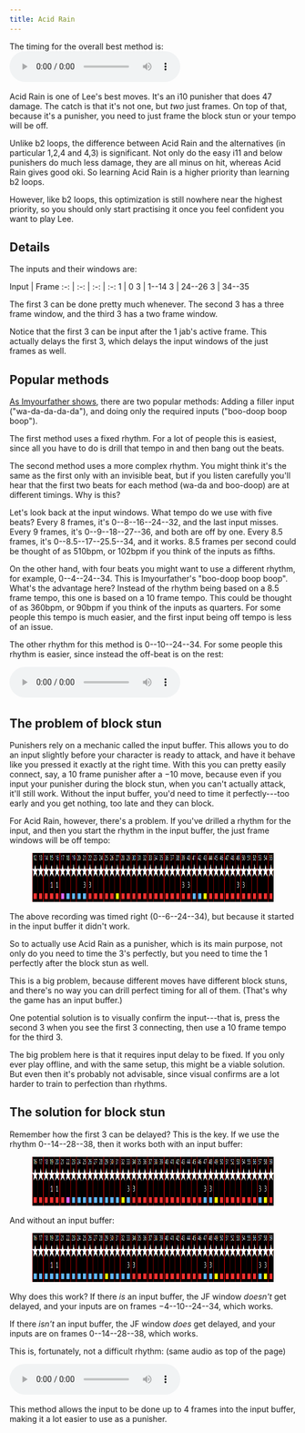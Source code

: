 ```yaml
---
title: Acid Rain
---
```


The timing for the overall best method is:
<audio controls loop src="/assets/sounds/acid-delay.mp3">
  Your browser does not support the audio element.
</audio>

Acid Rain is one of Lee's best moves. It's an i10 punisher that does 47
damage. The catch is that it's not one, but *two* just frames. On top of that,
because it's a punisher, you need to just frame the block stun or your tempo
will be off.

Unlike b2 loops, the difference between Acid Rain and the alternatives (in
particular 1,2,4 and 4,3) is significant. Not only do the easy i11 and below
punishers do much less damage, they are all minus on hit, whereas Acid
Rain gives good oki. So learning Acid Rain is a higher priority than learning
b2 loops.

However, like b2 loops, this optimization is still nowhere near the highest
priority, so you should only start practising it once you feel confident you
want to play Lee.

## Details

The inputs and their windows are:

Input | Frame
:-: | :-: | :-: | :-:
1 | 0
3 | 1--14
3 | 24--26
3 | 34--35

The first 3 can be done pretty much whenever. The second 3 has a three frame
window, and the third 3 has a two frame window.

Notice that the first 3 can be input after the 1 jab's active frame. This
actually delays the first 3, which delays the input windows of the just frames
as well.

## Popular methods

[As Imyourfather shows](https://www.youtube.com/watch?v=dd9gHRheRvQ), there
are two popular methods: Adding a filler input ("wa-da-da-da-da"), and doing
only the required inputs ("boo-doop boop boop").

The first method uses a fixed rhythm. For a lot of people this is easiest,
since all you have to do is drill that tempo in and then bang out the beats.

The second method uses a more complex rhythm. You might think it's the same as
the first only with an invisible beat, but if you listen carefully you'll hear
that the first two beats for each method (wa-da and boo-doop) are at different
timings. Why is this?

Let's look back at the input windows. What tempo do we use with five beats?
Every 8 frames, it's 0--8--16--24--32, and the last input misses. Every 9
frames, it's 0--9--18--27--36, and both are off by one. Every 8.5 frames, it's
0--8.5--17--25.5--34, and it works. 8.5 frames per second could be thought of
as 510bpm, or 102bpm if you think of the inputs as fifths.

On the other hand, with four beats you might want to use a different rhythm,
for example, 0--4--24--34. This is Imyourfather's "boo-doop boop boop". What's
the advantage here? Instead of the rhythm being based on a 8.5 frame tempo,
this one is based on a 10 frame tempo. This could be thought of as 360bpm, or
90bpm if you think of the inputs as quarters. For some people this tempo is
much easier, and the first input being off tempo is less of an issue.

The other rhythm for this method is 0--10--24--34. For some people this rhythm
is easier, since instead the off-beat is on the rest:

<audio controls loop src="/assets/sounds/acid-regular.mp3">
  Your browser does not support the audio element.
</audio>

## The problem of block stun

Punishers rely on a mechanic called the input buffer. This allows you to do an
input slightly before your character is ready to attack, and have it behave
like you pressed it exactly at the right time. With this you can pretty easily
connect, say, a 10 frame punisher after a &minus;10 move, because even if you
input your punisher during the block stun, when you can't actually attack,
it'll still work. Without the input buffer, you'd need to time it
perfectly---too early and you get nothing, too late and they can block.

For Acid Rain, however, there's a problem. If you've drilled a rhythm for the
input, and then you start the rhythm in the input buffer, the just frame
windows will be off tempo:

<figure markdown="0"><img src="/assets/images/acid-regular-buffer.png" height="86"></figure>

The above recording was timed right (0--6--24--34), but because it started in
the input buffer it didn't work.

So to actually use Acid Rain as a punisher, which is its main purpose, not
only do you need to time the 3's perfectly, but you need to time the 1
perfectly after the block stun as well.

This is a big problem, because different moves have different block stuns, and
there's no way you can drill perfect timing for all of them. (That's why the
game has an input buffer.)

One potential solution is to visually confirm the input---that is, press the
second 3 when you see the first 3 connecting, then use a 10 frame tempo for
the third 3.

The big problem here is that it requires input delay to be fixed. If you only
ever play offline, and with the same setup, this might be a viable solution. But
even then it's probably not advisable, since visual confirms are a lot harder
to train to perfection than rhythms.

## The solution for block stun

Remember how the first 3 can be delayed? This is the key. If we use the rhythm
0--14--28--38, then it works both with an input buffer:

<figure markdown="0"><img src="/assets/images/acid-delay-buffer.png" height="86"></figure>

And without an input buffer:

<figure markdown="0"><img src="/assets/images/acid-delay.png" height="86"></figure>

Why does this work? If there *is* an input buffer, the JF window *doesn't* get
delayed, and your inputs are on frames &minus;4--10--24--34, which works.

If there *isn't* an input buffer, the JF window *does* get delayed, and your
inputs are on frames 0--14--28--38, which works.

This is, fortunately, not a difficult rhythm: (same audio as top of the page)

<audio controls loop src="/assets/sounds/acid-delay.mp3">
  Your browser does not support the audio element.
</audio>

This method allows the input to be done up to 4 frames into the input buffer,
making it a lot easier to use as a punisher.
